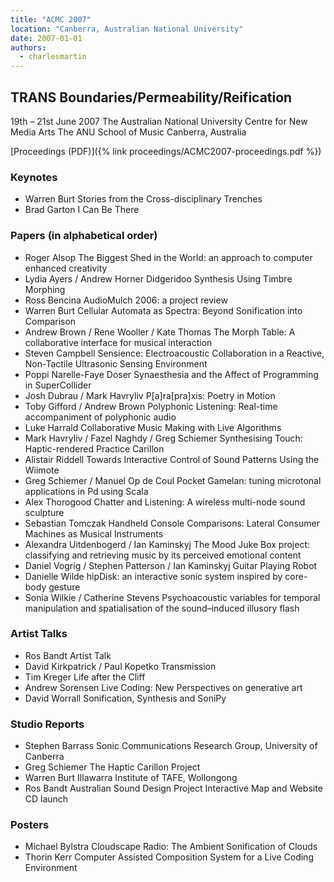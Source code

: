 ```yaml
---
title: "ACMC 2007"
location: "Canberra, Australian National University"
date: 2007-01-01
authors: 
  - charlesmartin
---
```


## **TRANS** **Boundaries/Permeability/Reification**

19th – 21st June 2007 The Australian National University Centre for New Media Arts The ANU School of Music Canberra, Australia

[Proceedings (PDF)]({% link proceedings/ACMC2007-proceedings.pdf %})


### **Keynotes**

- Warren Burt Stories from the Cross-disciplinary Trenches
- Brad Garton I Can Be There

### **Papers (in alphabetical order)**

- Roger Alsop The Biggest Shed in the World: an approach to computer enhanced creativity
- Lydia Ayers / Andrew Horner Didgeridoo Synthesis Using Timbre Morphing
- Ross Bencina AudioMulch 2006: a project review
- Warren Burt Cellular Automata as Spectra: Beyond Sonification into Comparison
- Andrew Brown / Rene Wooller / Kate Thomas The Morph Table: A collaborative interface for musical interaction
- Steven Campbell Sensience: Electroacoustic Collaboration in a Reactive, Non-Tactile Ultrasonic Sensing Environment
- Poppi Narelle-Faye Doser Synaesthesia and the Affect of Programming in SuperCollider
- Josh Dubrau / Mark Havryliv P\[a\]ra\[pra\]xis: Poetry in Motion
- Toby Gifford / Andrew Brown Polyphonic Listening: Real-time accompaniment of polyphonic audio
- Luke Harrald Collaborative Music Making with Live Algorithms
- Mark Havryliv / Fazel Naghdy / Greg Schiemer Synthesising Touch: Haptic-rendered Practice Carillon
- Alistair Riddell Towards Interactive Control of Sound Patterns Using the Wiimote
- Greg Schiemer / Manuel Op de Coul Pocket Gamelan: tuning microtonal applications in Pd using Scala
- Alex Thorogood Chatter and Listening: A wireless multi-node sound sculpture
- Sebastian Tomczak Handheld Console Comparisons: Lateral Consumer Machines as Musical Instruments
- Alexandra Uitdenbogerd / Ian Kaminskyj The Mood Juke Box project: classifying and retrieving music by its perceived emotional content
- Daniel Vogrig / Stephen Patterson / Ian Kaminskyj Guitar Playing Robot
- Danielle Wilde hipDisk: an interactive sonic system inspired by core-body gesture
- Sonia Wilkie / Catherine Stevens Psychoacoustic variables for temporal manipulation and spatialisation of the sound–induced illusory flash

### **Artist Talks**

- Ros Bandt Artist Talk
- David Kirkpatrick / Paul Kopetko Transmission
- Tim Kreger Life after the Cliff
- Andrew Sorensen Live Coding: New Perspectives on generative art
- David Worrall Sonification, Synthesis and SoniPy

### **Studio Reports**

- Stephen Barrass Sonic Communications Research Group, University of Canberra
- Greg Schiemer The Haptic Carillon Project
- Warren Burt Illawarra Institute of TAFE, Wollongong
- Ros Bandt Australian Sound Design Project Interactive Map and Website CD launch

### **Posters**

- Michael Bylstra Cloudscape Radio: The Ambient Sonification of Clouds
- Thorin Kerr Computer Assisted Composition System for a Live Coding Environment
